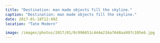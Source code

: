 ```yaml
---
title: "Destination: man made objects fill the skyline."
caption: "Destination: man made objects fill the skyline."
date: 2017-01-18T12:49Z
location: "Tate Modern"

image: /images/photos/2017/01/0c996651c444e216a7648aa997c105e6.jpg
---
```

